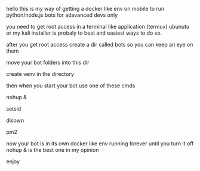 hello this is my way of getting a docker like env on mobile to run python/node.js bots for adavanced devs only

you need to get root access in a terminal like application (termux) ubunutu or my kali installer is probaly to best and easiest ways to do so.

after you get root access create a dir called bots so you can keep an eye on them 

move your bot folders into this dir 

create venv in the directory 

then when you start your bot use one of these cmds

nohup &

setsid 

disown 

pm2

now your bot is in its own docker like env running forever until you turn it off nohup & is the best one in my opinion 

enjoy
